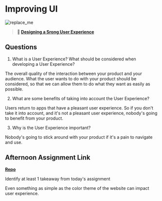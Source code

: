 # Improving UI

![replace_me](https://codeworks.blob.core.windows.net/public/assets/img/illustrations/placeholder.svg)

> **📖 [Designing a Srong User Experience](https://codeworksacademy.com/fs-student-guide/resources/wk7/03-Creating-Good-UX)**

## Questions

1. What is a User Experience? What should be considered when developing a User Experience?

The overall quality of the interaction between your product and your audience. What the user wants to do with your product should be considered, so that we can allow them to do what they want as easily as possible. 

2. What are some benefits of taking into account the User Experience?

Users return to apps that have a pleasant user experience. So if you don't take it into account, and it's not a pleasant user experience, nobody's going to benefit from your product. 

3. Why is the User Experience important?

Nobody's going to stick around with your product if it's a pain to navigate and use. 

## Afternoon Assignment Link

**[Repo](https://github.com/TristanFJ/planIt)**

Identify at least 1 takeaway from today's assignment

Even something as simple as the color theme of the website can impact user experience. 